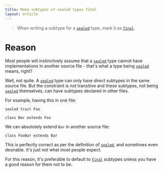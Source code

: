 ```yaml
---
title: Make subtypes of sealed types final
layout: article
---
```


> When writing a subtype for a [`sealed`] type, mark it as [`final`].

# Reason

Most people will instinctively assume that a [`sealed`] type cannot have implementations in another source file - that's what a type being [`sealed`] means, right?

Well, not quite. A [`sealed`] type can only have *direct* subtypes in the same source file. But the constraint is not transitive and these subtypes, not being [`sealed`] themselves, can have subtypes declared in other files.

For example, having this in one file:

```tut:silent
sealed trait Foo

class Bar extends Foo
```

We can absolutely extend `Bar` in another source file:

```tut:silent
class FooBar extends Bar
```

This is perfectly correct as per the definition of [`sealed`], and sometimes even desirable. It's just not what most people expect.

For this reason, it's preferable to default to [`final`] subtypes unless you have a good reason for them not to be.

[`sealed`]:../definitions/sealed.html
[`final`]:../definitions/final.html
